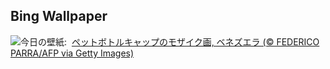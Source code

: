 ## Bing Wallpaper
![](https://www.bing.com/th?id=OHR.OlivaresMural_JA-JP5583290879_UHD.jpg&w=1000)今日の壁紙: &nbsp;[ペットボトルキャップのモザイク画, ベネズエラ (© FEDERICO PARRA/AFP via Getty Images)](https://www.bing.com/th?id=OHR.OlivaresMural_JA-JP5583290879_UHD.jpg)
<br><br/>
